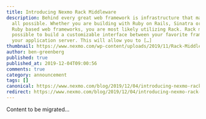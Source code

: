 ```yaml
---
title: Introducing Nexmo Rack Middleware
description: Behind every great web framework is infrastructure that makes it
  all possible. Whether you are building with Ruby on Rails, Sinatra or other
  Ruby based web frameworks, you are most likely utilizing Rack. Rack makes it
  possible to build a customizable interface between your favorite framework and
  your application server. This will allow you to […]
thumbnail: https://www.nexmo.com/wp-content/uploads/2019/11/Rack-Middleware_1200x600.png
author: ben-greenberg
published: true
published_at: 2019-12-04T09:00:56
comments: true
category: announcement
tags: []
canonical: https://www.nexmo.com/blog/2019/12/04/introducing-nexmo-rack-middleware-dr
redirect: https://www.nexmo.com/blog/2019/12/04/introducing-nexmo-rack-middleware-dr
---
```

Content to be migrated...